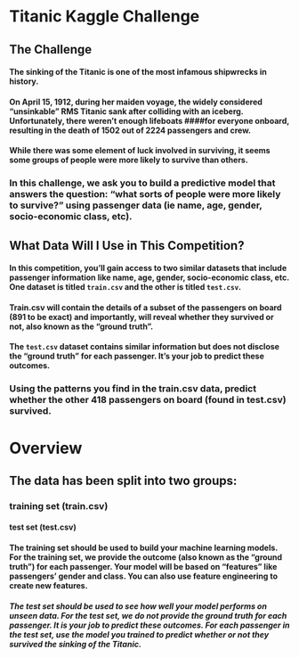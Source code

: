 # Titanic Kaggle Challenge

## The Challenge

#### The sinking of the Titanic is one of the most infamous shipwrecks in history.

#### On April 15, 1912, during her maiden voyage, the widely considered “unsinkable” RMS Titanic sank after colliding with an iceberg. Unfortunately, there weren’t enough lifeboats ####for everyone onboard, resulting in the death of 1502 out of 2224 passengers and crew.

#### While there was some element of luck involved in surviving, it seems some groups of people were more likely to survive than others.

### In this challenge, we ask you to build a predictive model that answers the question: “what sorts of people were more likely to survive?” using passenger data (ie name, age, gender, socio-economic class, etc).



## What Data Will I Use in This Competition?

#### In this competition, you’ll gain access to two similar datasets that include passenger information like name, age, gender, socio-economic class, etc. One dataset is titled `train.csv` and the other is titled `test.csv`.

#### Train.csv will contain the details of a subset of the passengers on board (891 to be exact) and importantly, will reveal whether they survived or not, also known as the “ground truth”.

#### The `test.csv` dataset contains similar information but does not disclose the “ground truth” for each passenger. It’s your job to predict these outcomes.

### Using the patterns you find in the train.csv data, predict whether the other 418 passengers on board (found in test.csv) survived.

# Overview
## The data has been split into two groups:

### training set (train.csv)
#### test set (test.csv)
#### The training set should be used to build your machine learning models. For the training set, we provide the outcome (also known as the “ground truth”) for each passenger. Your model will be based on “features” like passengers’ gender and class. You can also use feature engineering to create new features.

##### The test set should be used to see how well your model performs on unseen data. For the test set, we do not provide the ground truth for each passenger. It is your job to predict these outcomes. For each passenger in the test set, use the model you trained to predict whether or not they survived the sinking of the Titanic.
